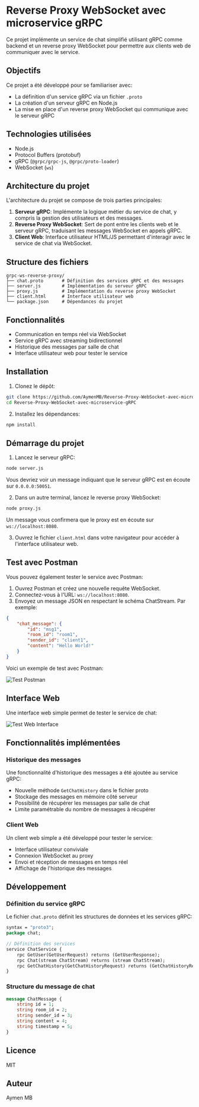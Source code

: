 # Reverse Proxy WebSocket avec microservice gRPC

Ce projet implémente un service de chat simplifié utilisant gRPC comme backend et un reverse proxy WebSocket pour permettre aux clients web de communiquer avec le service.

## Objectifs

Ce projet a été développé pour se familiariser avec:
- La définition d'un service gRPC via un fichier `.proto`
- La création d'un serveur gRPC en Node.js
- La mise en place d'un reverse proxy WebSocket qui communique avec le serveur gRPC

## Technologies utilisées

- Node.js
- Protocol Buffers (protobuf)
- gRPC (`@grpc/grpc-js`, `@grpc/proto-loader`)
- WebSocket (`ws`)

## Architecture du projet

L'architecture du projet se compose de trois parties principales:

1. **Serveur gRPC**: Implémente la logique métier du service de chat, y compris la gestion des utilisateurs et des messages.
2. **Reverse Proxy WebSocket**: Sert de pont entre les clients web et le serveur gRPC, traduisant les messages WebSocket en appels gRPC.
3. **Client Web**: Interface utilisateur HTML/JS permettant d'interagir avec le service de chat via WebSocket.

## Structure des fichiers

```
grpc-ws-reverse-proxy/
├── chat.proto       # Définition des services gRPC et des messages
├── server.js        # Implémentation du serveur gRPC
├── proxy.js         # Implémentation du reverse proxy WebSocket
├── client.html      # Interface utilisateur web
└── package.json     # Dépendances du projet
```

## Fonctionnalités

- Communication en temps réel via WebSocket
- Service gRPC avec streaming bidirectionnel
- Historique des messages par salle de chat
- Interface utilisateur web pour tester le service

## Installation

1. Clonez le dépôt:
```bash
git clone https://github.com/AymenMB/Reverse-Proxy-WebSocket-avec-microservice-gRPC.git
cd Reverse-Proxy-WebSocket-avec-microservice-gRPC
```

2. Installez les dépendances:
```bash
npm install
```

## Démarrage du projet

1. Lancez le serveur gRPC:
```bash
node server.js
```
Vous devriez voir un message indiquant que le serveur gRPC est en écoute sur `0.0.0.0:50051`.

2. Dans un autre terminal, lancez le reverse proxy WebSocket:
```bash
node proxy.js
```
Un message vous confirmera que le proxy est en écoute sur `ws://localhost:8080`.

3. Ouvrez le fichier `client.html` dans votre navigateur pour accéder à l'interface utilisateur web.

## Test avec Postman

Vous pouvez également tester le service avec Postman:

1. Ouvrez Postman et créez une nouvelle requête WebSocket.
2. Connectez-vous à l'URL: `ws://localhost:8080`.
3. Envoyez un message JSON en respectant le schéma ChatStream. Par exemple:

```json
{
    "chat_message": {
        "id": "msg1",
        "room_id": "room1",
        "sender_id": "client1",
        "content": "Hello World!"
    }
}
```

Voici un exemple de test avec Postman:

![Test Postman](image/postman.png)

## Interface Web

Une interface web simple permet de tester le service de chat:

![Test Web Interface](image/webtestt.png)

## Fonctionnalités implémentées

### Historique des messages

Une fonctionnalité d'historique des messages a été ajoutée au service gRPC:

- Nouvelle méthode `GetChatHistory` dans le fichier proto
- Stockage des messages en mémoire côté serveur
- Possibilité de récupérer les messages par salle de chat
- Limite paramétrable du nombre de messages à récupérer

### Client Web

Un client web simple a été développé pour tester le service:

- Interface utilisateur conviviale
- Connexion WebSocket au proxy
- Envoi et réception de messages en temps réel
- Affichage de l'historique des messages

## Développement

### Définition du service gRPC

Le fichier `chat.proto` définit les structures de données et les services gRPC:

```proto
syntax = "proto3";
package chat;

// Définition des services
service ChatService {
    rpc GetUser(GetUserRequest) returns (GetUserResponse);
    rpc Chat(stream ChatStream) returns (stream ChatStream);
    rpc GetChatHistory(GetChatHistoryRequest) returns (GetChatHistoryResponse);
}
```

### Structure du message de chat

```proto
message ChatMessage {
    string id = 1;
    string room_id = 2;
    string sender_id = 3;
    string content = 4;
    string timestamp = 5;
}
```

## Licence

MIT

## Auteur

Aymen MB